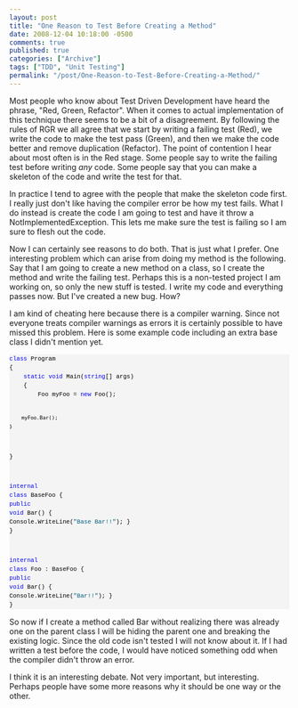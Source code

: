 ```yaml
---
layout: post
title: "One Reason to Test Before Creating a Method"
date: 2008-12-04 10:18:00 -0500
comments: true
published: true
categories: ["Archive"]
tags: ["TDD", "Unit Testing"]
permalink: "/post/One-Reason-to-Test-Before-Creating-a-Method/"
---
```


<p>Most people who know about Test Driven Development have heard the phrase, "Red, Green, Refactor". When it comes to actual implementation of this technique there seems to be a bit of a disagreement. By following the rules of RGR we all agree that we start by writing a failing test (Red), we write the code to make the test pass (Green), and then we make the code better and remove duplication (Refactor). The point of contention I hear about most often is in the Red stage. Some people say to write the failing test before writing <em>any </em>code. Some people say that you can make a skeleton of the code and write the test for that.</p>
<p>In practice I tend to agree with the people that make the skeleton code first. I really just don't like having the compiler error be how my test fails. What I do instead is create the code I am going to test and have it throw a NotImplementedException. This lets me make sure the test is failing so I am sure to flesh out the code.</p>
<p>Now I can certainly see reasons to do both. That is just what I prefer. One interesting problem which can arise from doing my method is the following. Say that I am going to create a new method on a class, so I create the method and write the failing test. Perhaps this is a non-tested project I am working on, so only the new stuff is tested. I write my code and everything passes now. But I've created a new bug. How?</p>
<p>I am kind of cheating here because there is a compiler warning. Since not everyone treats compiler warnings as errors it is certainly possible to have missed this problem. Here is some example code including an extra base class I didn't mention yet.</p>
<div>
<pre style="font-size: 8pt; margin: 0em; overflow: visible; width: 100%; color: black; line-height: 12pt; font-family: consolas, 'Courier New', courier, monospace; background-color: #f4f4f4; border-style: none; padding: 0px;"><span style="color: #0000ff">class</span> Program
{
    <span style="color: #0000ff">static</span> <span style="color: #0000ff">void</span> Main(<span style="color: #0000ff">string</span>[] args)
    {
        Foo myFoo = <span style="color: #0000ff">new</span> Foo();

        myFoo.Bar();
    }
}

<span style="color: #0000ff">internal</span> <span style="color: #0000ff">class</span> BaseFoo
{
    <span style="color: #0000ff">public</span> <span style="color: #0000ff">void</span> Bar()
    {
        Console.WriteLine(<span style="color: #006080">"Base Bar!!"</span>);
    }
}

<span style="color: #0000ff">internal</span> <span style="color: #0000ff">class</span> Foo : BaseFoo
{
    <span style="color: #0000ff">public</span> <span style="color: #0000ff">void</span> Bar()
    {
        Console.WriteLine(<span style="color: #006080">"Bar!!"</span>);
    }
}</pre>
</div>
<p>So now if I create a method called Bar without realizing there was already one on the parent class I will be hiding the parent one and breaking the existing logic. Since the old code isn't tested I will not know about it. If I had written a test before the code, I would have noticed something odd when the compiler didn't throw an error.</p>
<p>I think it is an interesting debate. Not very important, but interesting. Perhaps people have some more reasons why it should be one way or the other.</p>
